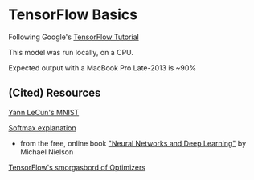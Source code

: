 # TensorFlow Basics

Following Google's [TensorFlow Tutorial](https://www.tensorflow.org/get_started/mnist/beginners)

This model was run locally, on a CPU.

Expected output with a MacBook Pro Late-2013 is ~90%

## (Cited) Resources

[Yann LeCun's MNIST](http://yann.lecun.com/exdb/mnist/)

[Softmax explanation](http://neuralnetworksanddeeplearning.com/chap3.html#softmax)

- from the free, online book ["Neural Networks and Deep Learning"](http://neuralnetworksanddeeplearning.com/) by Michael Nielson

[TensorFlow's smorgasbord of Optimizers](https://www.tensorflow.org/api_guides/python/train#Optimizers)
